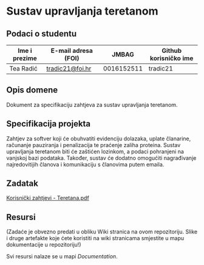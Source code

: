 # Sustav upravljanja teretanom

## Podaci o studentu

Ime i prezime | E-mail adresa (FOI) | JMBAG | Github korisničko ime
------------  | ------------------- | ----- | ---------------------
Tea Radić | tradic21@foi.hr | 0016152511 | tradic21


## Opis domene
Dokument za specifikaciju zahtjeva za sustav upravljanja teretanom.

## Specifikacija projekta
Zahtjev za softver koji će obuhvatiti evidenciju dolazaka, uplate članarine, računanje pauziranja i penalizacija te praćenje zaliha proteina. Sustav upravljanja teretanom biti će zaštićen lozinkom, a podaci pohranjeni na vanjskoj bazi podataka. Također, sustav će dodatno omogućiti nagrađivanje najredovitijih članova i komunikaciju s članovima putem emaila.

## Zadatak
[Korisnički zahtjevi - Teretana.pdf](https://github.com/foivz/pi2023-zadace-tradic21/blob/60b2ae447416e30146e939f8f9d9a0d8784b190e/Korisni%C4%8Dki%20zahtjevi%20-%20Teretana.pdf)


## Resursi
(Zadaće je obvezno predati u obliku Wiki stranica na ovom repozitoriju. Slike i druge artefakte koje ćete koristiti na wiki stranicama smjestite u mapu dokumentacije u repozitoriju!)

Svi resursi nalaze se u mapi _Documentation_.
